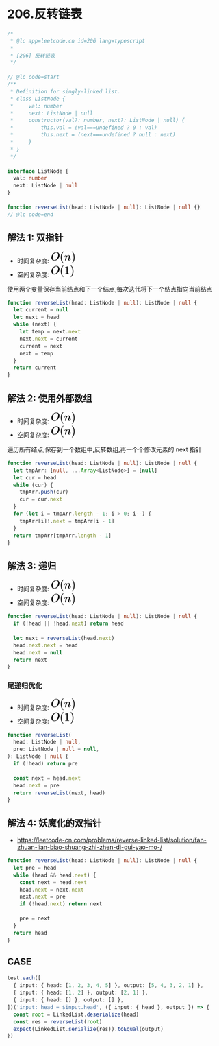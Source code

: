 # 206.反转链表

```ts
/*
 * @lc app=leetcode.cn id=206 lang=typescript
 *
 * [206] 反转链表
 */

// @lc code=start
/**
 * Definition for singly-linked list.
 * class ListNode {
 *     val: number
 *     next: ListNode | null
 *     constructor(val?: number, next?: ListNode | null) {
 *         this.val = (val===undefined ? 0 : val)
 *         this.next = (next===undefined ? null : next)
 *     }
 * }
 */

interface ListNode {
  val: number
  next: ListNode | null
}

function reverseList(head: ListNode | null): ListNode | null {}
// @lc code=end
```

## 解法 1: 双指针

- 时间复杂度: <!-- $O(n)$ --> <img style="transform: translateY(0.1em); background: white;" src="./svg/o-n.svg" alt="O(n)">
- 空间复杂度: <!-- $O(1)$ --> <img style="transform: translateY(0.1em); background: white;" src="./svg/o-1.svg" alt="O(1)">

使用两个变量保存当前结点和下一个结点,每次迭代将下一个结点指向当前结点

```ts
function reverseList(head: ListNode | null): ListNode | null {
  let current = null
  let next = head
  while (next) {
    let temp = next.next
    next.next = current
    current = next
    next = temp
  }
  return current
}
```

## 解法 2: 使用外部数组

- 时间复杂度: <!-- $O(n)$ --> <img style="transform: translateY(0.1em); background: white;" src="./svg/o-n.svg" alt="O(n)">
- 空间复杂度: <!-- $O(n)$ --> <img style="transform: translateY(0.1em); background: white;" src="./svg/o-n.svg" alt="O(n)">

遍历所有结点,保存到一个数组中,反转数组,再一个个修改元素的 next 指针

```ts
function reverseList(head: ListNode | null): ListNode | null {
  let tmpArr: [null, ...Array<ListNode>] = [null]
  let cur = head
  while (cur) {
    tmpArr.push(cur)
    cur = cur.next
  }
  for (let i = tmpArr.length - 1; i > 0; i--) {
    tmpArr[i]!.next = tmpArr[i - 1]
  }
  return tmpArr[tmpArr.length - 1]
}
```

## 解法 3: 递归

- 时间复杂度: <!-- $O(n)$ --> <img style="transform: translateY(0.1em); background: white;" src="./svg/o-n.svg" alt="O(n)">
- 空间复杂度: <!-- $O(n)$ --> <img style="transform: translateY(0.1em); background: white;" src="./svg/o-n.svg" alt="O(n)">

```ts
function reverseList(head: ListNode | null): ListNode | null {
  if (!head || !head.next) return head

  let next = reverseList(head.next)
  head.next.next = head
  head.next = null
  return next
}
```

### 尾递归优化

- 时间复杂度: <!-- $O(n)$ --> <img style="transform: translateY(0.1em); background: white;" src="./svg/o-n.svg" alt="O(n)">
- 空间复杂度: <!-- $O(1)$ --> <img style="transform: translateY(0.1em); background: white;" src="./svg/o-1.svg" alt="O(1)">

```ts
function reverseList(
  head: ListNode | null,
  pre: ListNode | null = null,
): ListNode | null {
  if (!head) return pre

  const next = head.next
  head.next = pre
  return reverseList(next, head)
}
```

## 解法 4: 妖魔化的双指针

- https://leetcode-cn.com/problems/reverse-linked-list/solution/fan-zhuan-lian-biao-shuang-zhi-zhen-di-gui-yao-mo-/

```ts
function reverseList(head: ListNode | null): ListNode | null {
  let pre = head
  while (head && head.next) {
    const next = head.next
    head.next = next.next
    next.next = pre
    if (!head.next) return next

    pre = next
  }
  return head
}
```

## CASE

```ts
test.each([
  { input: { head: [1, 2, 3, 4, 5] }, output: [5, 4, 3, 2, 1] },
  { input: { head: [1, 2] }, output: [2, 1] },
  { input: { head: [] }, output: [] },
])('input: head = $input.head', ({ input: { head }, output }) => {
  const root = LinkedList.deserialize(head)
  const res = reverseList(root)
  expect(LinkedList.serialize(res)).toEqual(output)
})
```
